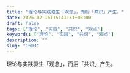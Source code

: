 ```yaml
---
title: "理论与实践驱生「观念」，而后「共识」产生。"
date: 2025-02-16T15:41:51+08:00
draft: false
tags: ["理论", "实践", "共识", "观点"]
keywords: ["理论", "实践", "共识", "观点"]
description: ""
slug: "1603"
---
```


理论与实践驱生「观念」，而后「共识」产生。